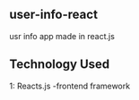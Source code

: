 ## user-info-react

usr info app made in react.js

## Technology Used

1: Reacts.js -frontend framework
